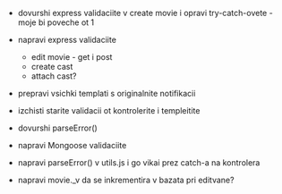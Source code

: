 - dovurshi express validaciite v create movie i opravi try-catch-ovete - moje bi poveche ot 1

- napravi express validaciite 
    <!-- + na register -->
    <!-- + na login -->
    <!-- + create movie -->
    - edit movie - get i post
    - create cast
    - attach cast?

- prepravi vsichki templati s originalnite notifikacii
- izchisti starite validacii ot kontrolerite i templeitite
- dovurshi parseError()

- napravi Mongoose validaciite
- napravi parseError() v utils.js i go vikai prez catch-a na kontrolera

- napravi movie._v da se inkrementira v bazata pri editvane?